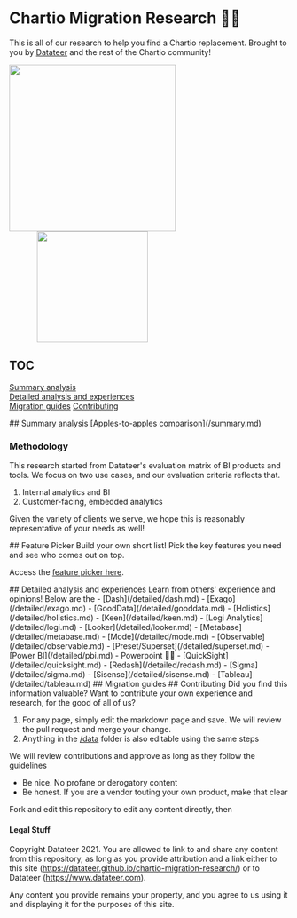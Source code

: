 # Chartio Migration Research 👋🚚

This is all of our research to help you find a Chartio replacement. Brought to you by [Datateer](https://www.datateer.com) and the rest of the Chartio community!

<p float="left">
  <a href="https://www.datateer.com"><img src="/chartio-migration-research/assets/chartio-logo.png" width="300" /></a>
  <img src="/chartio-migration-research/assets/datateer-logo.png" width="200" style="padding-left: 50px;" /> 
</p>

## TOC

[Summary analysis](#summary)  
[Detailed analysis and experiences](#detailed)  
[Migration guides](#migration)
[Contributing](#contributing)

<a name="summary" />
## Summary analysis
[Apples-to-apples comparison](/summary.md)

### Methodology

This research started from Datateer's evaluation matrix of BI products and tools. We focus on two use cases, and our evaluation criteria reflects that.

1. Internal analytics and BI
2. Customer-facing, embedded analytics

Given the variety of clients we serve, we hope this is reasonably representative of your needs as well!

<a name="picker">
## Feature Picker
Build your own short list! Pick the key features you need and see who comes out on top.

Access the [feature picker here](/feature-picker.md).

<a name="detailed" />
## Detailed analysis and experiences
Learn from others' experience and opinions! Below are the 
- [Dash](/detailed/dash.md)
- [Exago](/detailed/exago.md)
- [GoodData](/detailed/gooddata.md)
- [Holistics](/detailed/holistics.md)
- [Keen](/detailed/keen.md)
- [Logi Analytics](/detailed/logi.md)
- [Looker](/detailed/looker.md)
- [Metabase](/detailed/metabase.md)
- [Mode](/detailed/mode.md)
- [Observable](/detailed/observable.md)
- [Preset/Superset](/detailed/superset.md)
- [Power BI](/detailed/pbi.md)
- Powerpoint 🤣🤣
- [QuickSight](/detailed/quicksight.md)
- [Redash](/detailed/redash.md)
- [Sigma](/detailed/sigma.md)
- [Sisense](/detailed/sisense.md)
- [Tableau](/detailed/tableau.md)

<a name="migration guides" />
## Migration guides

<a name="contributing" />
## Contributing
Did you find this information valuable? Want to contribute your own experience and research, for the good of all of us?

1. For any page, simply edit the markdown page and save. We will review the pull request and merge your change.
1. Anything in the [/data](/data/readme.md) folder is also editable using the same steps

We will review contributions and approve as long as they follow the guidelines

- Be nice. No profane or derogatory content
- Be honest. If you are a vendor touting your own product, make that clear

Fork and edit this repository to edit any content directly, then

#### Legal Stuff

Copyright Datateer 2021. You are allowed to link to and share any content from this repository, as long as you provide attribution and a link either to this site (https://datateer.github.io/chartio-migration-research/) or to Datateer (https://www.datateer.com).

Any content you provide remains your property, and you agree to us using it and displaying it for the purposes of this site.
